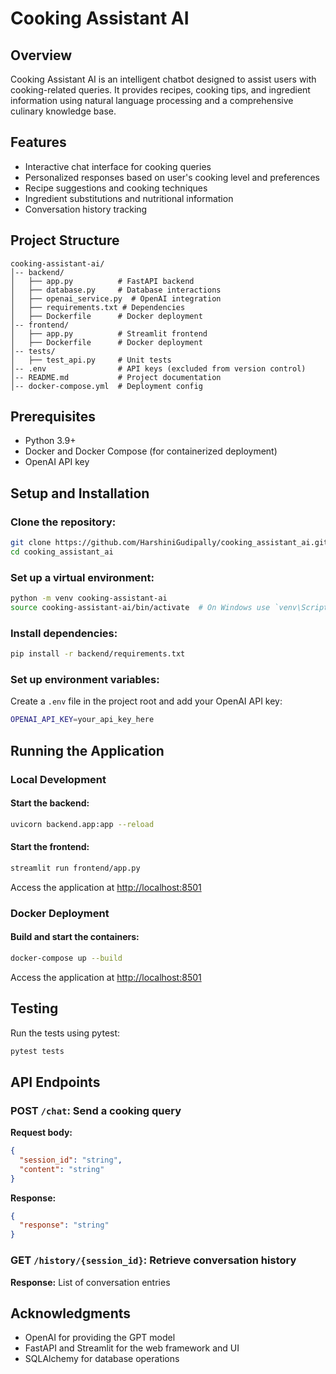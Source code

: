 # Cooking Assistant AI

## Overview
Cooking Assistant AI is an intelligent chatbot designed to assist users with cooking-related queries. It provides recipes, cooking tips, and ingredient information using natural language processing and a comprehensive culinary knowledge base.

## Features
- Interactive chat interface for cooking queries
- Personalized responses based on user's cooking level and preferences
- Recipe suggestions and cooking techniques
- Ingredient substitutions and nutritional information
- Conversation history tracking

## Project Structure
```
cooking-assistant-ai/
│-- backend/
│   ├── app.py          # FastAPI backend
│   ├── database.py     # Database interactions
│   ├── openai_service.py  # OpenAI integration
│   ├── requirements.txt # Dependencies
│   ├── Dockerfile      # Docker deployment
│-- frontend/
│   ├── app.py          # Streamlit frontend
│   ├── Dockerfile      # Docker deployment
│-- tests/
│   ├── test_api.py     # Unit tests
│-- .env                # API keys (excluded from version control)
│-- README.md           # Project documentation
│-- docker-compose.yml  # Deployment config
```

## Prerequisites
- Python 3.9+
- Docker and Docker Compose (for containerized deployment)
- OpenAI API key

## Setup and Installation

### Clone the repository:
```sh
git clone https://github.com/HarshiniGudipally/cooking_assistant_ai.git
cd cooking_assistant_ai
```

### Set up a virtual environment:
```sh
python -m venv cooking-assistant-ai
source cooking-assistant-ai/bin/activate  # On Windows use `venv\Scripts\activate`
```

### Install dependencies:
```sh
pip install -r backend/requirements.txt
```

### Set up environment variables:
Create a `.env` file in the project root and add your OpenAI API key:
```sh
OPENAI_API_KEY=your_api_key_here
```

## Running the Application

### Local Development
#### Start the backend:
```sh
uvicorn backend.app:app --reload
```

#### Start the frontend:
```sh
streamlit run frontend/app.py
```

Access the application at [http://localhost:8501](http://localhost:8501)

### Docker Deployment
#### Build and start the containers:
```sh
docker-compose up --build
```

Access the application at [http://localhost:8501](http://localhost:8501)

## Testing
Run the tests using pytest:
```sh
pytest tests
```

## API Endpoints

### POST `/chat`: Send a cooking query
**Request body:**
```json
{
  "session_id": "string",
  "content": "string"
}
```

**Response:**
```json
{
  "response": "string"
}
```

### GET `/history/{session_id}`: Retrieve conversation history
**Response:** List of conversation entries

## Acknowledgments
- OpenAI for providing the GPT model
- FastAPI and Streamlit for the web framework and UI
- SQLAlchemy for database operations
